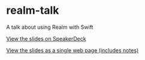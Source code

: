 # realm-talk

A talk about using Realm with Swift

[View the slides on SpeakerDeck](https://speakerdeck.com/feihong/using-realm-with-swift)

[View the slides as a single web page (includes notes)](slides.md)
